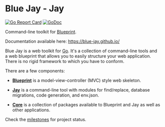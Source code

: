 # Blue Jay - Jay

[![Go Report Card](https://goreportcard.com/badge/github.com/blue-jay/jay)](https://goreportcard.com/report/github.com/blue-jay/jay)
[![GoDoc](https://godoc.org/github.com/blue-jay/jay?status.svg)](https://godoc.org/github.com/blue-jay/jay)

Command-line toolkit for [Blueprint](https://github.com/blue-jay/blueprint).

Documentation available here: https://blue-jay.github.io/

Blue Jay is a web toolkit for [Go](https://golang.org/). It's a collection of
command-line tools and a web blueprint that allows you to easily structure
your web application. There is no rigid framework to which you have to
conform.

There are a few components:

- [**Blueprint**](https://github.com/blue-jay/blueprint) is a
model-view-controller (MVC) style web skeleton.

- [**Jay**](https://github.com/blue-jay/jay) is a command-line tool with
modules for find/replace, database migrations, code generation, and env.json.

- [**Core**](https://github.com/blue-jay/core) is a collection of packages
available to Blueprint and Jay as well as other applications.

Check the [milestones](https://github.com/blue-jay/jay/milestones) for
project status.